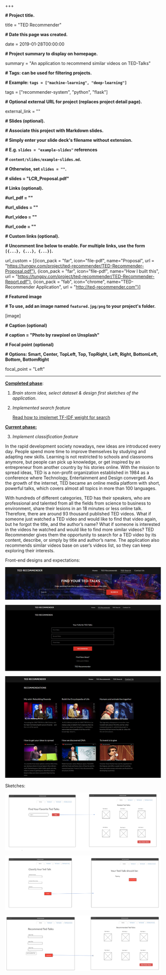 +++

**# Project title.**

title = "TED Recommender"

**# Date this page was created.**

date = 2019-01-28T00:00:00

**# Project summary to display on homepage.**

summary = "An application to recommend similar videos on TED-Talks"

**# Tags: can be used for filtering projects.**

**# Example: `tags = ["machine-learning", "deep-learning"]`**

tags = ["recommender-system", "python", "flask"]

**# Optional external URL for project (replaces project detail page).**

external_link = ""

**# Slides (optional).**

**#   Associate this project with Markdown slides.**

**#   Simply enter your slide deck's filename without extension.**

**#   E.g. `slides = "example-slides"` references**

**#   `content/slides/example-slides.md`.**

**#   Otherwise, set `slides = ""`.**

**# slides = "LCR_Proposal.pdf"**

**# Links (optional).**

**#url_pdf = ""**

**#url_slides = ""**

**#url_video = ""**

**#url_code = ""**

**# Custom links (optional).**

**#   Uncomment line below to enable. For multiple links, use the form `[{...}, {...}, {...}]`.**

url_custom = [{icon_pack = "far", icon="file-pdf", name="Proposal", url = "https://tungpv.com/project/ted-recommender/TED-Recommender-Proposal.pdf"}, {icon_pack = "far", icon="file-pdf", name="How I built this", url = "https://tungpv.com/project/ted-recommender/TED-Recommender-Report.pdf"}, {icon_pack = "fab", icon="chrome", name="TED-Recommender Application", url = "http://ted-recommender.com"}]

**# Featured image**

**# To use, add an image named `featured.jpg/png` to your project's folder.**

[image]

**# Caption (optional)**

**# caption = "Photo by rawpixel on Unsplash"**

**# Focal point (optional)**

**# Options: Smart, Center, TopLeft, Top, TopRight, Left, Right, BottomLeft, Bottom, BottomRight**

focal_point = "Left"

------

<u>**Completed phase**</u>:

1. *Brain storm idea, select dataset & design first sketches of the application*.

2. *Implemented search feature*

   [Read how to implemet TF-IDF weight for search](https://tungpv.com/post/how-to-search/)

<u>**Current phase:**</u>

3. *Implement classification feature*

   

In the rapid development society nowadays, new ideas are introduced every day. People spend more time to improve themselves by studying and adapting new skills. Learning is not restricted to schools and classrooms anymore, but people can pick up knowledge, or get inspired by an entrepreneur from another country by his stories online. With the mission to spread ideas, TED is a non-profit organization established in 1984 as a conference where Technology, Entertainment and Design converged. As the growth of the internet, TED became an online media platform with short, powerful talks, which covers almost all topics in more than 100 languages.

With hundreds of different categories, TED has their speakers, who are professional and talented from all the fields from science to business to environment, share their lesions in an 18 minutes or less online talk. Therefore, there are around 93 thousand published TED videos. What if someone just watched a TED video and would like to find that video again, but he forgot the title, and the author’s name? What if someone is interested in the videos he watched and would like to find more similar videos? TED Recommender gives them the opportunity to search for a TED video by its content, describe, or simply by title and author’s name. The application also recommends similar videos base on user’s videos list, so they can keep exploring their interests.

Front-end designs and expectations:

![Search](search.png)

![Recommend Page](recommender.png)

![Result Page](result.png)

Sketches:

<a href=https://tungpv.com/project/ted-recommender/search-sketch.png rel="Search-Sketches" target="_blank">![Search-Sketches](search-sketch.png)</a>

<a href=https://tungpv.com/project/ted-recommender/classify-sketch.png rel="Classify-sketch" target="_blank">![Classify-sketch](classify-sketch.png)</a>

<a href=https://tungpv.com/project/ted-recommender/recommend-sketch.png rel="Recommend-sketch" target="_blank">![Recommend-sketch](recommend-sketch.png)</a>  